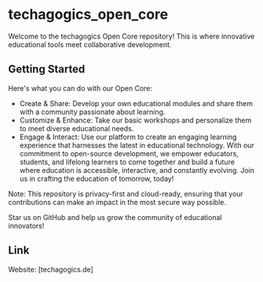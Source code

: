 # techagogics_open_core

Welcome to the techagogics Open Core repository! This is where innovative educational tools meet collaborative development. 

## Getting Started

Here's what you can do with our Open Core:

- Create & Share: Develop your own educational modules and share them with a community passionate about learning.
- Customize & Enhance: Take our basic workshops and personalize them to meet diverse educational needs.
- Engage & Interact: Use our platform to create an engaging learning experience that harnesses the latest in educational technology.
With our commitment to open-source development, we empower educators, students, and lifelong learners to come together and build a future where education is accessible, interactive, and constantly evolving. Join us in crafting the education of tomorrow, today!

Note: This repository is privacy-first and cloud-ready, ensuring that your contributions can make an impact in the most secure way possible.

Star us on GitHub and help us grow the community of educational innovators!

## Link

Website: [techagogics.de]
